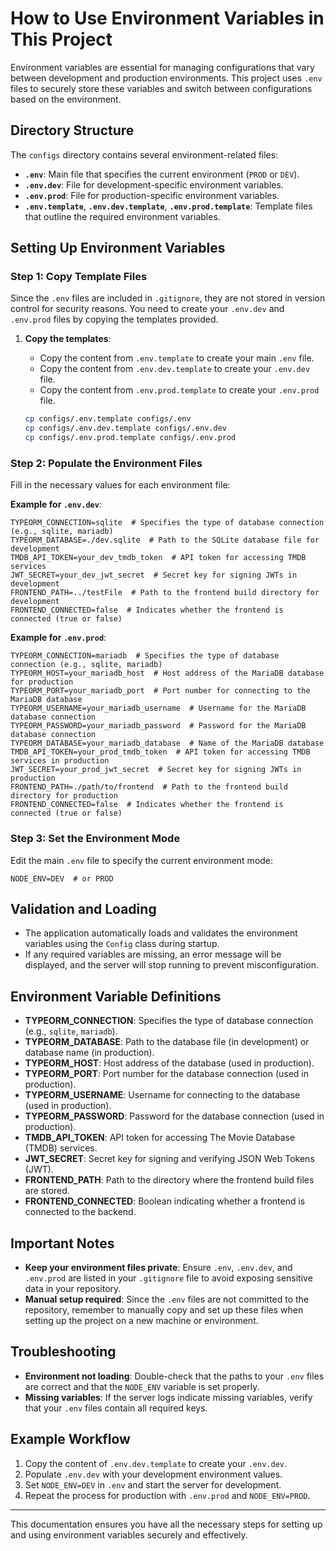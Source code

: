 # How to Use Environment Variables in This Project

Environment variables are essential for managing configurations that vary between development and production environments. This project uses `.env` files to securely store these variables and switch between configurations based on the environment.

## Directory Structure
The `configs` directory contains several environment-related files:
- **`.env`**: Main file that specifies the current environment (`PROD` or `DEV`).
- **`.env.dev`**: File for development-specific environment variables.
- **`.env.prod`**: File for production-specific environment variables.
- **`.env.template`**, **`.env.dev.template`**, **`.env.prod.template`**: Template files that outline the required environment variables.

## Setting Up Environment Variables

### Step 1: Copy Template Files
Since the `.env` files are included in `.gitignore`, they are not stored in version control for security reasons. You need to create your `.env.dev` and `.env.prod` files by copying the templates provided.

1. **Copy the templates**:
   - Copy the content from `.env.template` to create your main `.env` file.
   - Copy the content from `.env.dev.template` to create your `.env.dev` file.
   - Copy the content from `.env.prod.template` to create your `.env.prod` file.

   ```bash
   cp configs/.env.template configs/.env
   cp configs/.env.dev.template configs/.env.dev
   cp configs/.env.prod.template configs/.env.prod
   ```

### Step 2: Populate the Environment Files
Fill in the necessary values for each environment file:

**Example for `.env.dev`**:
```env
TYPEORM_CONNECTION=sqlite  # Specifies the type of database connection (e.g., sqlite, mariadb)
TYPEORM_DATABASE=./dev.sqlite  # Path to the SQLite database file for development
TMDB_API_TOKEN=your_dev_tmdb_token  # API token for accessing TMDB services
JWT_SECRET=your_dev_jwt_secret  # Secret key for signing JWTs in development
FRONTEND_PATH=../testFile  # Path to the frontend build directory for development
FRONTEND_CONNECTED=false  # Indicates whether the frontend is connected (true or false)
```

**Example for `.env.prod`**:
```env
TYPEORM_CONNECTION=mariadb  # Specifies the type of database connection (e.g., sqlite, mariadb)
TYPEORM_HOST=your_mariadb_host  # Host address of the MariaDB database for production
TYPEORM_PORT=your_mariadb_port  # Port number for connecting to the MariaDB database
TYPEORM_USERNAME=your_mariadb_username  # Username for the MariaDB database connection
TYPEORM_PASSWORD=your_mariadb_password  # Password for the MariaDB database connection
TYPEORM_DATABASE=your_mariadb_database  # Name of the MariaDB database
TMDB_API_TOKEN=your_prod_tmdb_token  # API token for accessing TMDB services in production
JWT_SECRET=your_prod_jwt_secret  # Secret key for signing JWTs in production
FRONTEND_PATH=./path/to/frontend  # Path to the frontend build directory for production
FRONTEND_CONNECTED=false  # Indicates whether the frontend is connected (true or false)
```

### Step 3: Set the Environment Mode
Edit the main `.env` file to specify the current environment mode:
```env
NODE_ENV=DEV  # or PROD
```

## Validation and Loading
- The application automatically loads and validates the environment variables using the `Config` class during startup.
- If any required variables are missing, an error message will be displayed, and the server will stop running to prevent misconfiguration.

## Environment Variable Definitions
- **TYPEORM_CONNECTION**: Specifies the type of database connection (e.g., `sqlite`, `mariadb`).
- **TYPEORM_DATABASE**: Path to the database file (in development) or database name (in production).
- **TYPEORM_HOST**: Host address of the database (used in production).
- **TYPEORM_PORT**: Port number for the database connection (used in production).
- **TYPEORM_USERNAME**: Username for connecting to the database (used in production).
- **TYPEORM_PASSWORD**: Password for the database connection (used in production).
- **TMDB_API_TOKEN**: API token for accessing The Movie Database (TMDB) services.
- **JWT_SECRET**: Secret key for signing and verifying JSON Web Tokens (JWT).
- **FRONTEND_PATH**: Path to the directory where the frontend build files are stored.
- **FRONTEND_CONNECTED**: Boolean indicating whether a frontend is connected to the backend.

## Important Notes
- **Keep your environment files private**: Ensure `.env`, `.env.dev`, and `.env.prod` are listed in your `.gitignore` file to avoid exposing sensitive data in your repository.
- **Manual setup required**: Since the `.env` files are not committed to the repository, remember to manually copy and set up these files when setting up the project on a new machine or environment.

## Troubleshooting
- **Environment not loading**: Double-check that the paths to your `.env` files are correct and that the `NODE_ENV` variable is set properly.
- **Missing variables**: If the server logs indicate missing variables, verify that your `.env` files contain all required keys.

## Example Workflow
1. Copy the content of `.env.dev.template` to create your `.env.dev`.
2. Populate `.env.dev` with your development environment values.
3. Set `NODE_ENV=DEV` in `.env` and start the server for development.
4. Repeat the process for production with `.env.prod` and `NODE_ENV=PROD`.

---

This documentation ensures you have all the necessary steps for setting up and using environment variables securely and effectively.
